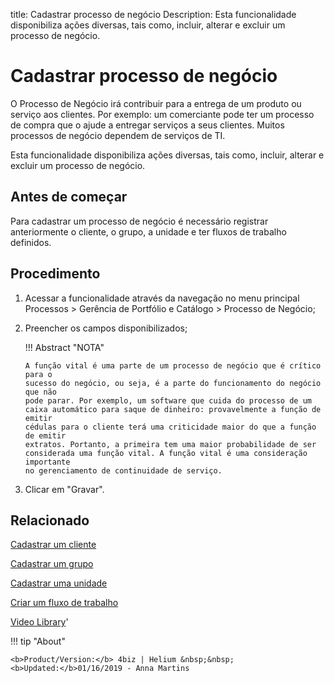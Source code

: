 title: Cadastrar processo de negócio
Description: Esta funcionalidade disponibiliza ações diversas, tais como, incluir, alterar e excluir um processo de negócio.
# Cadastrar processo de negócio

O Processo de Negócio irá contribuir para a entrega de um produto ou serviço aos
clientes. Por exemplo: um comerciante pode ter um processo de compra que o ajude
a entregar serviços a seus clientes. Muitos processos de negócio dependem de
serviços de TI.

Esta funcionalidade disponibiliza ações diversas, tais como, incluir, alterar e
excluir um processo de negócio.

Antes de começar
--------------------

Para cadastrar um processo de negócio é necessário registrar anteriormente o
cliente, o grupo, a unidade e ter fluxos de trabalho definidos.

Procedimento
----------------

1.  Acessar a funcionalidade através da navegação no menu principal Processos \>
    Gerência de Portfólio e Catálogo \> Processo de Negócio;

2.  Preencher os campos disponibilizados;

    !!! Abstract "NOTA"

        A função vital é uma parte de um processo de negócio que é crítico para o
        sucesso do negócio, ou seja, é a parte do funcionamento do negócio que não
        pode parar. Por exemplo, um software que cuida do processo de um
        caixa automático para saque de dinheiro: provavelmente a função de emitir
        cédulas para o cliente terá uma criticidade maior do que a função de emitir
        extratos. Portanto, a primeira tem uma maior probabilidade de ser
        considerada uma função vital. A função vital é uma consideração importante
        no gerenciamento de continuidade de serviço.  

3.  Clicar em "Gravar".


Relacionado
-------

[Cadastrar um cliente](/pt-br/4biz-helium/processes/portfolio-and-catalog/configuration/register-client.html)

[Cadastrar um grupo](/pt-br/4biz-helium/initial-settings/access-settings/user/register-groups.html)

[Cadastrar uma unidade](/pt-br/4biz-helium/platform-administration/region-and-language/register-unit.html)

[Criar um fluxo de trabalho](/pt-br/4biz-helium/tracke/use/create-flow.html)


<i class='fa fa-youtube-play  fa-2x' style='color:#97ce17;vertical-align: middle;'> </i> [Video Library](https://www.youtube.com/playlist?list=PLB5qK2uzf2RPUBXWp7r7A0YUQY07qkSrO)'

!!! tip "About"

    <b>Product/Version:</b> 4biz | Helium &nbsp;&nbsp;
    <b>Updated:</b>01/16/2019 - Anna Martins
